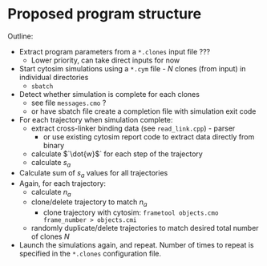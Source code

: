 # Proposed program structure

Outline:

- Extract program parameters from a `*.clones` input file ???
    - Lower priority, can take direct inputs for now
- Start cytosim simulations using a `*.cym` file - $`N`$ clones (from input) in individual directories
    - `sbatch`
- Detect whether simulation is complete for each clones
    - see file `messages.cmo` ?
    - or have sbatch file create a completion file with simulation exit code
- For each trajectory when simulation complete:
    - extract cross-linker binding data (see `read_link.cpp`) - parser
        - or use existing cytosim report code to extract data directly from binary
    - calculate $`\dot{w}$` for each step of the trajectory
    - calculate $`s_a`$
- Calculate sum of $`s_a`$ values for all trajectories
- Again, for each trajectory:
    - calculate $`n_a`$
    - clone/delete trajectory to match $`n_a`$
        - clone trajectory with cytosim: `frametool objects.cmo frame_number > objects.cmi`
    - randomly duplicate/delete trajectories to match desired total number of clones $`N`$
- Launch the simulations again, and repeat. Number of times to repeat is specified in the `*.clones` configuration file.
 
